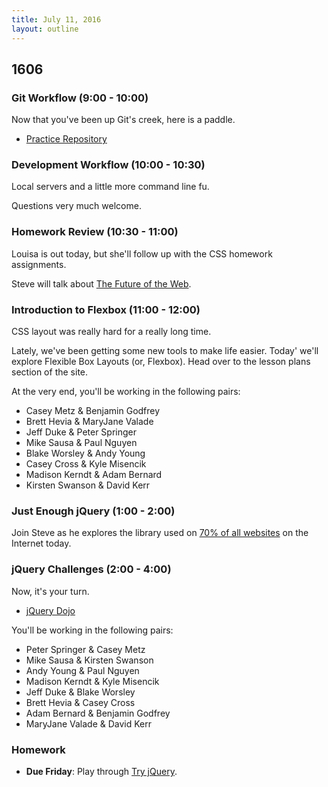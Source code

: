 ```yaml
---
title: July 11, 2016
layout: outline
---
```


## 1606

### Git Workflow (9:00 - 10:00)

Now that you've been up Git's creek, here is a paddle.

- [Practice Repository](https://github.com/turingschool-examples/woster.git)

### Development Workflow (10:00 - 10:30)

Local servers and a little more command line fu.

Questions very much welcome.

### Homework Review (10:30 - 11:00)

Louisa is out today, but she'll follow up with the CSS homework assignments.

Steve will talk about [The Future of the Web](http://alistapart.com/article/the-future-of-the-web).

### Introduction to Flexbox (11:00 - 12:00)

CSS layout was really hard for a really long time.

Lately, we've been getting some new tools to make life easier. Today' we'll explore Flexible Box Layouts (or, Flexbox). Head over to the lesson plans section of the site.

At the very end, you'll be working in the following pairs:

* Casey Metz & Benjamin Godfrey
* Brett Hevia & MaryJane Valade
* Jeff Duke & Peter Springer
* Mike Sausa & Paul Nguyen
* Blake Worsley & Andy Young
* Casey Cross & Kyle Misencik
* Madison Kerndt & Adam Bernard
* Kirsten Swanson & David Kerr

### Just Enough jQuery (1:00 - 2:00)

Join Steve as he explores the library used on [70% of all websites][jqstat] on the Internet today.

[jqstat]: https://w3techs.com/technologies/details/js-jquery/all/all

### jQuery Challenges (2:00 - 4:00)

Now, it's your turn.

- [jQuery Dojo](../lessons/jquery-dom-traversal-and-manipulation.md)

You'll be working in the following pairs:

* Peter Springer & Casey Metz
* Mike Sausa & Kirsten Swanson
* Andy Young & Paul Nguyen
* Madison Kerndt & Kyle Misencik
* Jeff Duke & Blake Worsley
* Brett Hevia & Casey Cross
* Adam Bernard & Benjamin Godfrey
* MaryJane Valade & David Kerr

### Homework

- **Due Friday**: Play through [Try jQuery](http://try.jquery.com).
